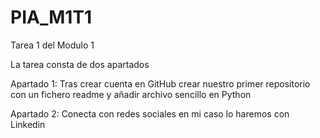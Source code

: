 # PIA_M1T1
Tarea 1 del Modulo 1

La tarea consta de dos apartados

Apartado 1: Tras crear cuenta en GitHub crear nuestro primer repositorio con un fichero readme y añadir archivo sencillo en Python

Apartado 2: Conecta con redes sociales en mi caso lo haremos con Linkedin
